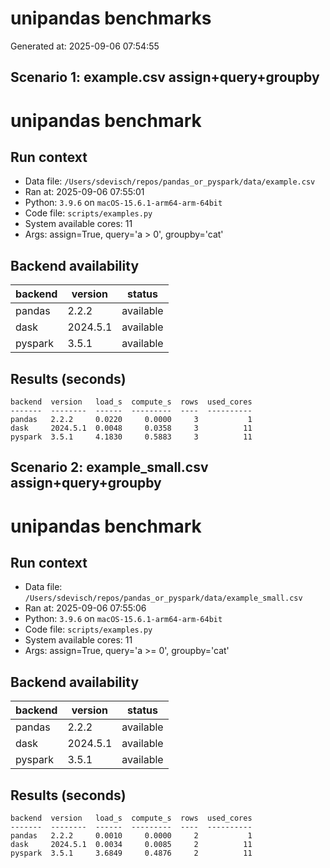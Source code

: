 # unipandas benchmarks

Generated at: 2025-09-06 07:54:55


## Scenario 1: example.csv assign+query+groupby

# unipandas benchmark

## Run context

- Data file: `/Users/sdevisch/repos/pandas_or_pyspark/data/example.csv`
- Ran at: 2025-09-06 07:55:01
- Python: `3.9.6` on `macOS-15.6.1-arm64-arm-64bit`
- Code file: `scripts/examples.py`
- System available cores: 11
- Args: assign=True, query='a > 0', groupby='cat'

## Backend availability

| backend | version | status |
|---|---|---|
| pandas | 2.2.2 | available |
| dask | 2024.5.1 | available |
| pyspark | 3.5.1 | available |

## Results (seconds)

```text
backend  version   load_s  compute_s  rows  used_cores
-------  --------  ------  ---------  ----  ----------
pandas   2.2.2     0.0220     0.0000     3           1
dask     2024.5.1  0.0048     0.0358     3          11
pyspark  3.5.1     4.1830     0.5883     3          11
```

## Scenario 2: example_small.csv assign+query+groupby

# unipandas benchmark

## Run context

- Data file: `/Users/sdevisch/repos/pandas_or_pyspark/data/example_small.csv`
- Ran at: 2025-09-06 07:55:06
- Python: `3.9.6` on `macOS-15.6.1-arm64-arm-64bit`
- Code file: `scripts/examples.py`
- System available cores: 11
- Args: assign=True, query='a >= 0', groupby='cat'

## Backend availability

| backend | version | status |
|---|---|---|
| pandas | 2.2.2 | available |
| dask | 2024.5.1 | available |
| pyspark | 3.5.1 | available |

## Results (seconds)

```text
backend  version   load_s  compute_s  rows  used_cores
-------  --------  ------  ---------  ----  ----------
pandas   2.2.2     0.0010     0.0000     2           1
dask     2024.5.1  0.0034     0.0085     2          11
pyspark  3.5.1     3.6849     0.4876     2          11
```
